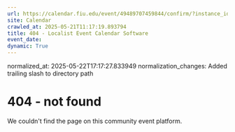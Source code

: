 ```yaml
---
url: https://calendar.fiu.edu/event/49489707459844/confirm/?instance_id=49489707493653&return=https%3A%2F%2Fcalendar.fiu.edu%2Fcalendar%3Fevent_types%255B%255D%3D37290279036119
site: Calendar
crawled_at: 2025-05-21T11:17:19.893794
title: 404 - Localist Event Calendar Software
event_date: 
dynamic: True
---
```

normalized_at: 2025-05-22T17:17:27.833949
normalization_changes: Added trailing slash to directory path

# 404 - not found
We couldn't find the page on this community event platform.
